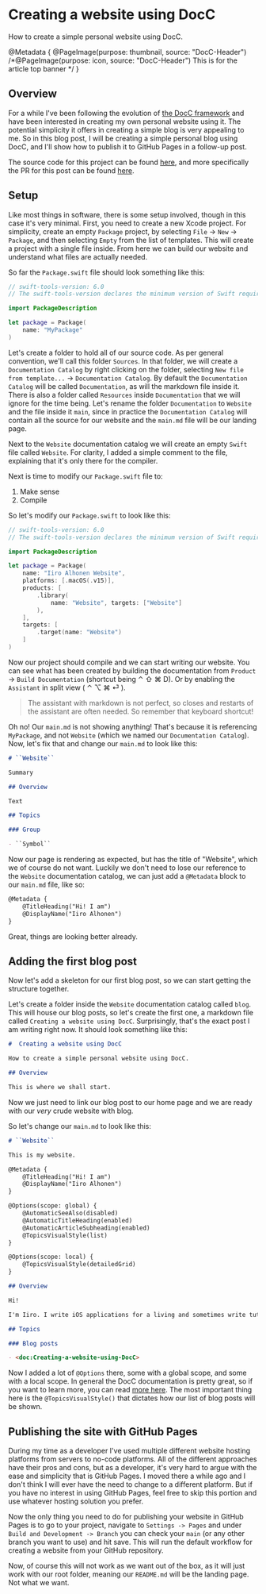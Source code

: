 #  Creating a website using DocC

How to create a simple personal website using DocC.

@Metadata {
    @PageImage(purpose: thumbnail, source: "DocC-Header")
    /*@PageImage(purpose: icon, source: "DocC-Header") This is for the article top banner */
}

## Overview

For a while I've been following the evolution of [the DocC framework](https://github.com/swiftlang/swift-docc) and have been interested in creating my own personal website using it. The potential simplicity it offers in creating a simple blog is very appealing to me. So in this blog post, I will be creating a simple personal blog using DocC, and I'll show how to publish it to GitHub Pages in a follow-up post.

The source code for this project can be found [here](https://github.com/Iikeli/iiroalhonen.com), and more specifically the PR for this post can be found [here](https://github.com/Iikeli/iiroalhonen.com/pull/1).

## Setup

Like most things in software, there is some setup involved, though in this case it's very minimal. First, you need to create a new Xcode project. For simplicity, create an empty `Package` project, by selecting `File` -> `New` -> `Package`, and then selecting `Empty` from the list of templates. This will create a project with a single file inside. From here we can build our website and understand what files are actually needed.

So far the `Package.swift` file should look something like this:
```swift
// swift-tools-version: 6.0
// The swift-tools-version declares the minimum version of Swift required to build this package.

import PackageDescription

let package = Package(
    name: "MyPackage"
)

```

Let's create a folder to hold all of our source code. As per general convention, we'll call this folder `Sources`. In that folder, we will create a `Documentation Catalog` by right clicking on the folder, selecting `New file from template...` -> `Documentation Catalog`. By default the `Documentation Catalog` will be called `Documentation`, as will the markdown file inside it. There is also a folder called `Resources` inside `Documentation` that we will ignore for the time being. Let's rename the folder `Documentation` to `Website` and the file inside it `main`, since in practice the `Documentation Catalog` will contain all the source for our website and the `main.md` file will be our landing page.

Next to the `Website` documentation catalog we will create an empty `Swift` file called `Website`. For clarity, I added a simple comment to the file, explaining that it's only there for the compiler.

Next is time to modify our `Package.swift` file to:
1. Make sense
2. Compile

So let's modify our `Package.swift` to look like this:
```swift
// swift-tools-version: 6.0
// The swift-tools-version declares the minimum version of Swift required to build this package.

import PackageDescription

let package = Package(
    name: "Iiro Alhonen Website",
    platforms: [.macOS(.v15)],
    products: [
        .library(
            name: "Website", targets: ["Website"]
        ),
    ],
    targets: [
        .target(name: "Website")
    ]
)
```

Now our project should compile and we can start writing our website. You can see what has been created by building the documentation from `Product` -> `Build Documentation` (shortcut being ⌃ ⇧ ⌘ D). Or by enabling the `Assistant` in split view ( ⌃ ⌥ ⌘ ⏎ ).

> The assistant with markdown is not perfect, so closes and restarts of the assistant are often needed. So remember that keyboard shortcut!

Oh no! Our `main.md` is not showing anything! That's because it is referencing `MyPackage`, and not `Website` (which we named our `Documentation Catalog`). Now, let's fix that and change our `main.md` to look like this:

```markdown
# ``Website``

Summary

## Overview

Text

## Topics

### Group

- ``Symbol``

```

Now our page is rendering as expected, but has the title of "Website", which we of course do not want. Luckily we don't need to lose our reference to the `Website` documentation catalog, we can just add a `@Metadata` block to our `main.md` file, like so:

```markdown
@Metadata {
    @TitleHeading("Hi! I am")
    @DisplayName("Iiro Alhonen")
}

```

Great, things are looking better already.

## Adding the first blog post

Now let's add a skeleton for our first blog post, so we can start getting the structure together.

Let's create a folder inside the `Website` documentation catalog called `blog`. This will house our blog posts, so let's create the first one, a markdown file called `Creating a website using DocC`. Surprisingly, that's the exact post I am writing right now. It should look something like this:

```markdown
#  Creating a website using DocC

How to create a simple personal website using DocC.

## Overview

This is where we shall start.
```

Now we just need to link our blog post to our home page and we are ready with our *very* crude website with blog.

So let's change our `main.md` to look like this:

```markdown
# ``Website``

This is my website.

@Metadata {
    @TitleHeading("Hi! I am")
    @DisplayName("Iiro Alhonen")
}

@Options(scope: global) {
    @AutomaticSeeAlso(disabled)
    @AutomaticTitleHeading(enabled)
    @AutomaticArticleSubheading(enabled)
    @TopicsVisualStyle(list)
}

@Options(scope: local) {
    @TopicsVisualStyle(detailedGrid)
}

## Overview

Hi!

I'm Iiro. I write iOS applications for a living and sometimes write tutorials on consepts I learn.

## Topics

### Blog posts

- <doc:Creating-a-website-using-DocC>

```

Now I added a lot of `@Options` there, some with a global scope, and some with a local scope. In general the DocC documentation is pretty great, so if you want to learn more, you can read [more here](https://www.swift.org/documentation/docc/options).
The most important thing here is the `@TopicsVisualStyle()` that dictates how our list of blog posts will be shown.

## Publishing the site with GitHub Pages

During my time as a developer I've used multiple different website hosting platforms from servers to no-code platforms. All of the different approaches have their pros and cons, but as a developer, it's very hard to argue with the ease and simplicity that is GitHub Pages. I moved there a while ago and I don't think I will ever have the need to change to a different platform. But if you have no interest in using GitHub Pages, feel free to skip this portion and use whatever hosting solution you prefer.

Now the only thing you need to do for publishing your website in GitHub Pages is to go to your project, navigate to `Settings -> Pages` and under `Build and Development -> Branch` you can check your `main` (or any other branch you want to use) and hit save. This will run the default workflow for creating a website from your GitHub repository.

Now, of course this will not work as we want out of the box, as it will just work with our root folder, meaning our `README.md` will be the landing page. Not what we want.
